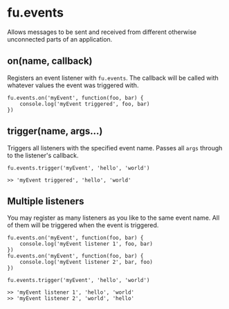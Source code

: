 # fu.events

Allows messages to be sent and received from different otherwise unconnected parts of an application.

## on(name, callback)

Registers an event listener with `fu.events`. The callback will be called with whatever values the event was triggered with.

    fu.events.on('myEvent', function(foo, bar) {
        console.log('myEvent triggered', foo, bar)
    })
    
## trigger(name, args...)

Triggers all listeners with the specified event name.  Passes all `args` through to the listener's callback.

    fu.events.trigger('myEvent', 'hello', 'world')
    
    >> 'myEvent triggered', 'hello', 'world'
    
## Multiple listeners

You may register as many listeners as you like to the same event name. All of them will be triggered when the event is triggered.

    fu.events.on('myEvent', function(foo, bar) {
        console.log('myEvent listener 1', foo, bar)
    })
    fu.events.on('myEvent', function(foo, bar) {
        console.log('myEvent listener 2', bar, foo)
    })
    
    fu.events.trigger('myEvent', 'hello', 'world')
        
    >> 'myEvent listener 1', 'hello', 'world'
    >> 'myEvent listener 2', 'world', 'hello'